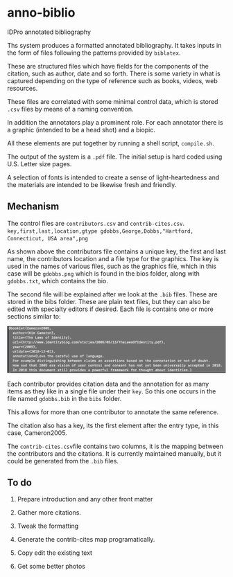 # anno-biblio
IDPro annotated bibliography

Ths system produces a formatted annotated bibliography.  It takes inputs in the form of files following the patterns provided by `biblatex`.

These are structured files which have fields for the components of the citation, such as author, date and so forth.  There is some variety in what is captured depending on the type of reference such as books, videos, web resources.

These files are correlated with some minimal control data, which is stored `.csv` files by means of a naming convention.

In addition the annotators play a prominent role.  For each annotator there is a graphic (intended to be a head shot) and a biopic.

All these elements are put together by running a shell script, `compile.sh`.

The output of the system is a `.pdf` file.  The initial setup is hard coded using U.S. Letter size pages.

A selection of fonts is intended to create a sense of light-heartedness and the materials are intended to be likewise fresh and friendly.

## Mechanism
The control files are `contributors.csv` and `contrib-cites.csv`. 
`
key,first,last,location,gtype
gdobbs,George,Dobbs,"Hartford, Connecticut, USA area",png`

As shown above the contributors file contains a unique key, the first and last name, the contributors location and a file type for the graphics.  The key is used in the names of various files, such as the graphics file, which in this case will be `gdobbs.png` which is found in the bios folder, along with `gdobbs.txt`, which contains the bio.

The second file will be explained after we look at the `.bib` files.  These are stored in the bibs folder. These are plain text files, but they can also be edited with specialty editors if desired.  Each file is contains one or more sections similar to:

![bib-sample](media/bib-sample.png)

Each contributor provides citation data and the annotation for as many items as they like in a single file under their `key`.  So this one occurs in the file named `gdobbs.bib` in the `bibs` folder.

This allows for more than one contributor to annotate the same reference.  

The citation also has a key, its the first element after the entry type, in this case, Cameron2005. 

The `contrib-cites.csv`file contains two columns, it is the mapping between the contributors and the citations.  It is currently maintained manually, but it could be generated from the `.bib` files.

## To do

1. Prepare introduction and any other front matter

2. Gather more citations.

3. Tweak the formatting 

4. Generate the contrib-cites map programatically.

5. Copy edit the existing text

6. Get some better photos
